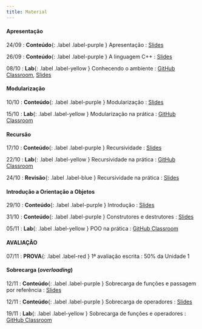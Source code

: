 ```yaml
---
title: Material
---
```


#### Apresentação

24/09
: **Conteúdo**{: .label .label-purple } Apresentação
  : [Slides](https://docs.google.com/presentation/d/1XUpt4twUsZN9wCybB49jNMNix13uvvFdk2evN1GBFKY/edit?usp=sharing)

26/09
: **Conteúdo**{: .label .label-purple } A linguagem C++
  : [Slides](https://docs.google.com/presentation/d/1hRgL43uYB5mpUJ7qCbCGqcfSubfNIhrMu4e255zBZkU/edit?usp=sharing)

08/10
: **Lab**{: .label .label-yellow } Conhecendo o ambiente
  : [GitHub Classroom](https://classroom.github.com/a/OBS1bAIz), [Slides](https://docs.google.com/presentation/d/13a9nQdArKWNubZikmQlvTAYv5-VxPfT1WzxFd0WLJ0M/edit?usp=sharing)


#### Modularização

10/10
: **Conteúdo**{: .label .label-purple } Modularização
  : [Slides](https://docs.google.com/presentation/d/1EN1vEBzqI06duny4fuUanIpY1cSFvmc8yCFMjX_vW1k/edit?usp=sharing)

15/10
: **Lab**{: .label .label-yellow } Modularização na prática
  : [GitHub Classroom](https://classroom.github.com/a/bqGORhU-)

#### Recursão

17/10
: **Conteúdo**{: .label .label-purple } Recursividade
  : [Slides](https://docs.google.com/presentation/d/1bJwYoZpTnxGPZbIpvqy7kTP16dk-lvseIsB-8uw6Tpk/edit?usp=sharing)

22/10
: **Lab**{: .label .label-yellow } Recursividade na prática
  : [GitHub Classroom](https://classroom.github.com/a/mHQF_wkg)

24/10
: **Revisão**{: .label .label-blue } Recursividade na prática
  : [Slides](#)

#### Introdução a Orientação a Objetos

29/10
: **Conteúdo**{: .label .label-purple } Introdução
  : [Slides](https://docs.google.com/presentation/d/1El8t0GZCqaB-g1jd3AcI4qjDVthWnGA8FZqU2AXJgNw/edit?usp=sharing)

31/10
: **Conteúdo**{: .label .label-purple } Construtores e destrutores
  : [Slides](https://docs.google.com/presentation/d/1_rnXh9etcMgfjI1HCP_BXxyWFoKzpV5AXJuYfJiXxFo/edit?usp=sharing)

05/11
: **Lab**{: .label .label-yellow } POO na prática
  : [GitHub Classroom](https://classroom.github.com/a/BmQ2AAXi)

#### AVALIAÇÃO

07/11
: **PROVA**{: .label .label-red } 1ª avaliação escrita
  : 50% da Unidade 1 

#### Sobrecarga (_overloading_)

12/11
: **Conteúdo**{: .label .label-purple } Sobrecarga de funções e passagem por referência
  : [Slides](https://docs.google.com/presentation/d/1aR3X2HIxYL8sNfMxZEPfqcJB7SQsgoh2mZpJ4LnUB3o/edit?usp=sharing)

12/11
: **Conteúdo**{: .label .label-purple } Sobrecarga de operadores
  : [Slides](https://docs.google.com/presentation/d/1f3d8SjovlS9MuCwMG_CYIl_1eNPTR7svcM_5fNRflNk/edit?usp=sharing)

19/11
: **Lab**{: .label .label-yellow } Sobrecarga de funções e operadores
  : [GitHub Classroom](#)

<!--

#### Programação genérica

11/07
: **Conteúdo**{: .label .label-purple } Templates de funções e classes
  : [Slides](https://docs.google.com/presentation/d/12eDcLtGEqivLcVhcmKn28ze11nPD6gUaGwLSa2QdlZg/edit?usp=sharing)

16/07
: **Lab**{: .label .label-yellow } Templates de funções e classes
  : [GitHub Classroom](https://classroom.github.com/a/1dD0FKey)

#### Gerenciamento de I/O

18/07
: **Conteúdo**{: .label .label-purple } Manipulação de arquivos
  : [Slides](https://docs.google.com/presentation/d/1VOhkNDqSLLLsr_vT4y-u5cn6xx0O4QQoJyxcO5ns3Uo/edit?usp=sharing)

#### Herança, classes abstratas e interfaces

23/07
: **Conteúdo**{: .label .label-purple } Herança, classes abstratas e interfaces
  : [Slides](https://docs.google.com/presentation/d/1fW4LOh27FrLE_wLpx3HTGrq2HTIRZ069xNSZHOYOcpA/edit?usp=sharing)

25/07
: **Lab**{: .label .label-yellow } Herança
  : [GitHub Classroom](https://classroom.github.com/a/ANUVfF_1)

#### Tipos Abstratos de Dados

30/07
: **Conteúdo**{: .label .label-purple } TADs
  : [Slides](https://docs.google.com/presentation/d/1Vaz2M0TOEuE8fMhu9fPEqEaFHNCveUK9Y1NdPzq7Efs/edit?usp=sharing)

30/07
: **Conteúdo**{: .label .label-purple } Namespaces
  : [Slides](https://docs.google.com/presentation/d/1ZuRirQGyBuAnTWWiSDWAXQ3hIOlOEmwZCpXK2bfcyKg/edit?usp=sharing)

30/07
: **Conteúdo**{: .label .label-purple } Biblioteca STL
  : [Slides](https://docs.google.com/presentation/d/17rC0-niGN0sYDjFISPbWMgoRfYT_KN7gtI_8L-iSiVM/edit?usp=sharing)

#### AVALIAÇÃO

01/08
: **PROJETO**{: .label .label-red } Projeto Unidade 2
  : [GitHub Classroom](https://classroom.github.com/a/nxjb0mX1)

01/08
: **PROJETO**{: .label .label-red } Projeto final
  : [GitHub Classroom](https://classroom.github.com/a/DRx0rKZO) -->
